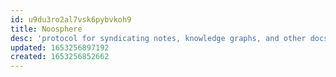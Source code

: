 ```yaml
---
id: u9du3ro2al7vsk6pybvkoh9
title: Noosphere
desc: 'protocol for syndicating notes, knowledge graphs, and other docs'
updated: 1653256897192
created: 1653256852662
---
```


